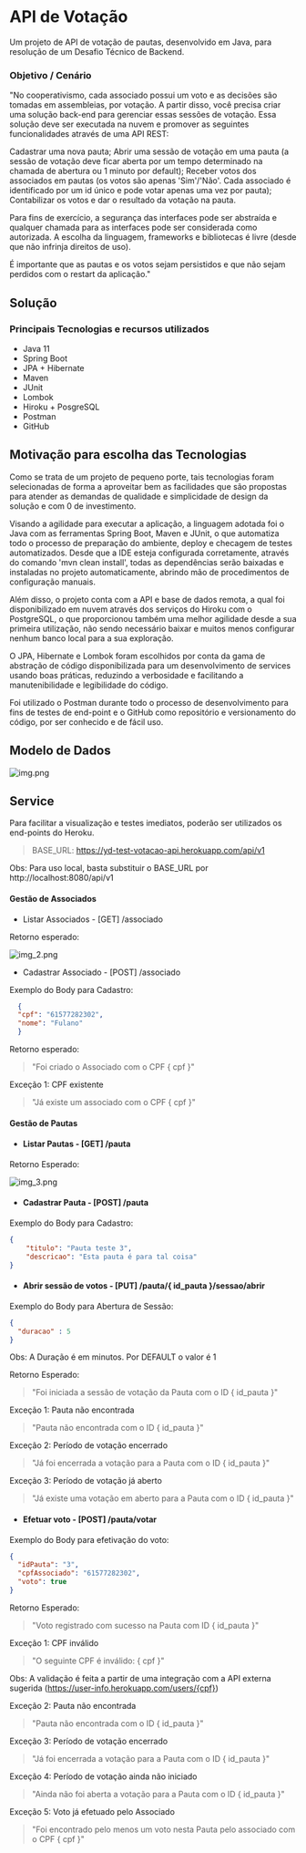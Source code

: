 # API de Votação
Um projeto de API de votação de pautas, desenvolvido em Java, para resolução de um Desafio Técnico de Backend.

### Objetivo / Cenário
"No cooperativismo, cada associado possui um voto e as decisões são tomadas em assembleias, por votação. A partir disso, você precisa criar uma solução back-end para gerenciar essas sessões de votação. Essa solução deve ser executada na nuvem e promover as seguintes funcionalidades através de uma API REST:

Cadastrar uma nova pauta;
Abrir uma sessão de votação em uma pauta (a sessão de votação deve ficar aberta por um tempo determinado na chamada de abertura ou 1 minuto por default);
Receber votos dos associados em pautas (os votos são apenas 'Sim'/'Não'. Cada associado é identificado por um id único e pode votar apenas uma vez por pauta);
Contabilizar os votos e dar o resultado da votação na pauta.

Para fins de exercício, a segurança das interfaces pode ser abstraída e qualquer chamada para as interfaces pode ser considerada como autorizada. A escolha da linguagem, frameworks e bibliotecas é livre (desde que não infrinja direitos de uso).

É importante que as pautas e os votos sejam persistidos e que não sejam perdidos com o restart da aplicação."

## Solução
### Principais Tecnologias e recursos utilizados
* Java 11
* Spring Boot
* JPA + Hibernate
* Maven
* JUnit
* Lombok
* Hiroku + PosgreSQL
* Postman  
* GitHub

## Motivação para escolha das Tecnologias
Como se trata de um projeto de pequeno porte, tais tecnologias foram selecionadas de forma a aproveitar bem as facilidades que são propostas para atender as demandas de qualidade e simplicidade de design da solução e com 0 de investimento.

Visando a agilidade para executar a aplicação, a linguagem adotada foi o Java com as ferramentas Spring Boot, Maven e JUnit, o que automatiza todo o processo de preparação do ambiente, deploy e checagem de testes automatizados. Desde que a IDE esteja configurada corretamente, através do comando 'mvn clean install', todas as dependências serão baixadas e instaladas no projeto automaticamente, abrindo mão de procedimentos de configuração manuais.

Além disso, o projeto conta com a API e base de dados remota, a qual foi disponibilizado em nuvem através dos serviços do Hiroku com o PostgreSQL, o que proporcionou também uma melhor agilidade desde a sua primeira utilização, não sendo necessário baixar e muitos menos configurar nenhum banco local para a sua exploração.

O JPA, Hibernate e Lombok foram escolhidos por conta da gama de abstração de código disponibilizada para um desenvolvimento de services usando boas práticas, reduzindo a verbosidade e facilitando a manutenibilidade e legibilidade do código.

Foi utilizado o Postman durante todo o processo de desenvolvimento para fins de testes de end-point e o GitHub como repositório e versionamento do código, por ser conhecido e de fácil uso.

## Modelo de Dados
![img.png](img.png)

## Service
Para facilitar a visualização e testes imediatos, poderão ser utilizados os end-points do Heroku.
> BASE_URL: https://yd-test-votacao-api.herokuapp.com/api/v1

Obs: Para uso local, basta substituir o BASE_URL por http://localhost:8080/api/v1

#### Gestão de Associados 
* Listar Associados - [GET] /associado

Retorno esperado:

![img_2.png](img_2.png)
  
* Cadastrar Associado - [POST] /associado

Exemplo do Body para Cadastro:
```JSON
  {
  "cpf": "61577282302",
  "nome": "Fulano"
  }
````
Retorno esperado:
> "Foi criado o Associado com o CPF { cpf }"

Exceção 1: CPF existente
> "Já existe um associado com o CPF { cpf }"

#### Gestão de Pautas
* #### Listar Pautas - [GET] /pauta

Retorno Esperado:

![img_3.png](img_3.png)

* #### Cadastrar Pauta - [POST] /pauta

Exemplo do Body para Cadastro:

```JSON
{
    "titulo": "Pauta teste 3",
    "descricao": "Esta pauta é para tal coisa"
}
````

* #### Abrir sessão de votos - [PUT] /pauta/{ id_pauta }/sessao/abrir 
  
Exemplo do Body para Abertura de Sessão:

```JSON
{
  "duracao" : 5
}
````
Obs: A Duração é em minutos. Por DEFAULT o valor é 1

Retorno Esperado:
> "Foi iniciada a sessão de votação da Pauta com o ID { id_pauta }"

Exceção 1: Pauta não encontrada
> "Pauta não encontrada com o ID { id_pauta }"

Exceção 2: Período de votação encerrado
> "Já foi encerrada a votação para a Pauta com o ID  { id_pauta }"

Exceção 3: Período de votação já aberto
> "Já existe uma votação em aberto para a Pauta com o ID  { id_pauta }"


* #### Efetuar voto - [POST] /pauta/votar

Exemplo do Body para efetivação do voto:

```JSON
{
  "idPauta": "3",
  "cpfAssociado": "61577282302",
  "voto": true
}
````

Retorno Esperado:
> "Voto registrado com sucesso na Pauta com ID { id_pauta }"

Exceção 1: CPF inválido
> "O seguinte CPF é inválido: { cpf }"

Obs: A validação é feita a partir de uma integração com a API externa sugerida (https://user-info.herokuapp.com/users/{cpf})

Exceção 2: Pauta não encontrada
> "Pauta não encontrada com o ID { id_pauta }"

Exceção 3: Período de votação encerrado
> "Já foi encerrada a votação para a Pauta com o ID { id_pauta }"

Exceção 4: Período de votação ainda não iniciado
> "Ainda não foi aberta a votação para a Pauta com o ID { id_pauta }"

Exceção 5: Voto já efetuado pelo Associado
> "Foi encontrado pelo menos um voto nesta Pauta pelo associado com o CPF { cpf }"
